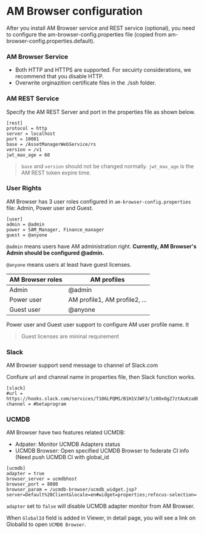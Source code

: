 # AM Browser configuration

After you install AM Browser service and REST service (optional), you need to configure the am-browser-config.properties file (copied from am-browser-config.properties.default).

### AM Browser Service

- Both HTTP and HTTPS are supported. For secuirty considerations, we recommend that you disable HTTP.
- Overwrite orginazition certificate files in the ./ssh folder.

### AM REST Service

Specify the AM REST Server and port in the properties file as shown below.

```
[rest]
protocol = http
server = localhost
port = 10081
base = /AssetManagerWebService/rs
version = /v1
jwt_max_age = 60
```

> `base` and `version` should not be changed normally. `jwt_max_age` is the AM REST token expire time.

### User Rights
AM Browser has 3 user roles configured in `am-browser-config.properties` file: Admin, Power user and Guest.

```
[user]
admin = @admin
power = SAM_Manager, Finance_manager
guest = @anyone
```

`@admin` means users have AM administration right.  **Currently, AM Browser's Admin should be configured @admin.**

`@anyone` means users at least have guest licenses.

AM Browser roles | AM profiles
---|---
Admin | @admin
Power user | AM profile1, AM profile2, ...
Guest user | @anyone

Power user and Guest user support to configure AM user profile name. It

> Guest licenses are mininal requirement

### Slack
AM Browser support send message to channel of Slack.com

Confiure url and channel name in properties file, then Slack function works.
```
[slack]
#url = https://hooks.slack.com/services/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
channel = #betaprogram
```

### UCMDB

AM Browser have two features related UCMDB:

- Adpater: Monitor UCMDB Adapters status
- UCMDB Browser: Open specified UCMDB Browser to federate CI info (Need push UCMDB CI with global_id

```
[ucmdb]
adapter = true
browser_server = ucmdbhost
browser_port = 8080
browser_param = /ucmdb-browser/ucmdb_widget.jsp?server=Default%20Client&locale=en#widget=properties;refocus-selection=
```

`adapter` set to `false` will disable UCMDB adapter monitor from AM Browser.

When `GlobalId` field is added in Viewer, in detail page, you will see a link on GlobalId to open `UCMDB Browser`.
